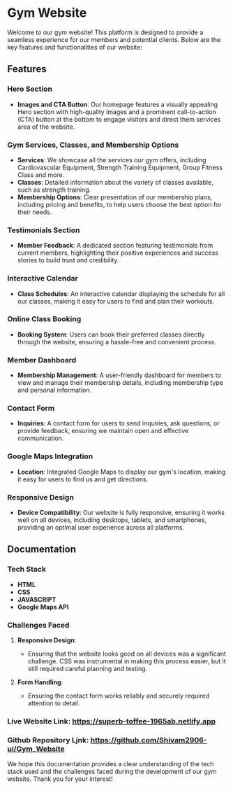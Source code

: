 # Gym Website

Welcome to our gym website! This platform is designed to provide a seamless experience for our members and potential clients. Below are the key features and functionalities of our website:

## Features

### Hero Section

- **Images and CTA Button**: Our homepage features a visually appealing Hero section with high-quality images and a prominent call-to-action (CTA) button at the bottom to engage visitors and direct them services area of the website.

### Gym Services, Classes, and Membership Options

- **Services**: We showcase all the services our gym offers, including Cardiovascular Equipment, Strength Training Equipment, Group Fitness Class and more.
- **Classes**: Detailed information about the variety of classes available, such as strength training.
- **Membership Options**: Clear presentation of our membership plans, including pricing and benefits, to help users choose the best option for their needs.

### Testimonials Section

- **Member Feedback**: A dedicated section featuring testimonials from current members, highlighting their positive experiences and success stories to build trust and credibility.

### Interactive Calendar

- **Class Schedules**: An interactive calendar displaying the schedule for all our classes, making it easy for users to find and plan their workouts.

### Online Class Booking

- **Booking System**: Users can book their preferred classes directly through the website, ensuring a hassle-free and convenient process.

### Member Dashboard

- **Membership Management**: A user-friendly dashboard for members to view and manage their membership details, including membership type and personal information.

### Contact Form

- **Inquiries**: A contact form for users to send inquiries, ask questions, or provide feedback, ensuring we maintain open and effective communication.

### Google Maps Integration

- **Location**: Integrated Google Maps to display our gym's location, making it easy for users to find us and get directions.

### Responsive Design

- **Device Compatibility**: Our website is fully responsive, ensuring it works well on all devices, including desktops, tablets, and smartphones, providing an optimal user experience across all platforms.

## Documentation

### Tech Stack

  - **HTML**
  - **CSS**
  - **JAVASCRIPT**
  - **Google Maps API**

### Challenges Faced

1. **Responsive Design**:

   - Ensuring that the website looks good on all devices was a significant challenge. CSS was instrumental in making this process easier, but it still required careful planning and testing.

2. **Form Handling**:
   - Ensuring the contact form works reliably and securely required attention to detail.

### Live Website Link: https://superb-toffee-1965ab.netlify.app
### Github Repository Ljnk: https://github.com/Shivam2906-ui/Gym_Website
  

We hope this documentation provides a clear understanding of the tech stack used and the challenges faced during the development of our gym website. Thank you for your interest!
